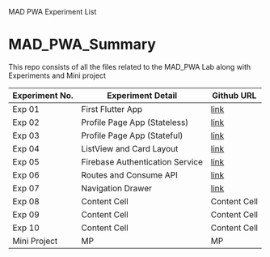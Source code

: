 MAD PWA Experiment List

# MAD_PWA_Summary
This repo consists of all the files related to the MAD_PWA Lab along with Experiments and Mini project

<div align = center>

| Experiment No.  | Experiment Detail | Github URL |
| ------------- | ------------- | ------------- |
| Exp 01  |  First Flutter App  | <a href=https://github.com/03patilvaibhav/MAD_LAB_EXP_01->link</a>  |
| Exp 02  | Profile Page App (Stateless)  |<a href= https://github.com/03patilvaibhav/MAD_LAB_EXP02 >link</a> |
| Exp 03  | Profile Page App (Stateful) | <a href=https://github.com/03patilvaibhav/MAD_LAB_EXP03>link</a>  |
| Exp 04  | ListView and Card Layout  | <a href=https://github.com/03patilvaibhav/MAD-LAB-EXP04>link</a>  |
| Exp 05  | Firebase Authentication Service  | <a href=https://github.com/poojarinikhil/MADLAB_EXP_05>link</a>   |
| Exp 06  |  Routes and Consume API  | <a href=https://github.com/Tejass45/MAD_LAB_06>link</a>  |
| Exp 07  | Navigation Drawer  | <a href=https://github.com/Tejass45/MAD_LAB_07>link</a>  |
| Exp 08  | Content Cell  | Content Cell  |
| Exp 09  | Content Cell  | Content Cell  |
| Exp 10  | Content Cell  | Content Cell  |
| Mini Project  | MP  | MP  |
  
</div>
